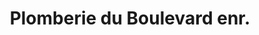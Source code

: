 ---
title: "Plomberie du Boulevard enr."
url: /mont-laurier/plomberie-du-boulevard-enr/
shop: Eisenwaren
---
